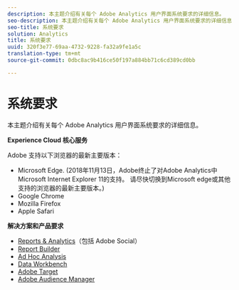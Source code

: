 ```yaml
---
description: 本主题介绍有关每个 Adobe Analytics 用户界面系统要求的详细信息。
seo-description: 本主题介绍有关每个 Adobe Analytics 用户界面系统要求的详细信息。
seo-title: 系统要求
solution: Analytics
title: 系统要求
uuid: 320f3e77-69aa-4732-9228-fa32a9fe1a5c
translation-type: tm+mt
source-git-commit: 0dbc8ac9b416ce50f197a884bb71c6cd389cd0bb

---
```



# 系统要求

本主题介绍有关每个 Adobe Analytics 用户界面系统要求的详细信息。

**Experience Cloud 核心服务**

Adobe 支持以下浏览器的最新主要版本：

* Microsoft Edge. (2018年11月13日，Adobe终止了对Adobe Analytics中Microsoft Internet Explorer 11的支持。 请尽快切换到Microsoft edge或其他支持的浏览器的最新主要版本。)
* Google Chrome
* Mozilla Firefox
* Apple Safari

**解决方案和产品要求**

* [Reports &amp; Analytics](https://marketing.adobe.com/resources/help/en_US/sc/user/requirements.html)（包括 Adobe Social）
* [Report Builder](https://marketing.adobe.com/resources/help/en_US/arb/system_requirements.html)
* [Ad Hoc Analysis](https://marketing.adobe.com/resources/help/en_US/dsc/c_sys_reqs.html)
* [Data Workbench](https://marketing.adobe.com/resources/help/en_US/insight/install/c_Data_Workbench_Client_install.html)
* [Adobe Target](https://marketing.adobe.com/resources/help/en_US/target/ov/r_supported_browsers.html)
* [Adobe Audience Manager](https://marketing.adobe.com/resources/help/en_US/aam/c_supported_browsers.html)

